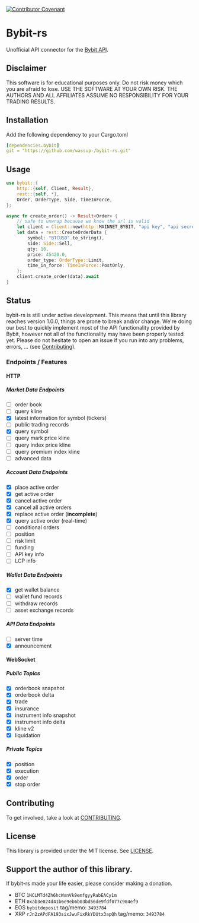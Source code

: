 [![Contributor Covenant](https://img.shields.io/badge/Contributor%20Covenant-2.1-4baaaa.svg)](CODE_OF_CONDUCT.md)

# Bybit-rs

Unofficial API connector for the [Bybit API](https://bybit-exchange.github.io/docs/inverse).

## Disclaimer

This software is for educational purposes only. Do not risk money which you are afraid to lose.
USE THE SOFTWARE AT YOUR OWN RISK. THE AUTHORS AND ALL AFFILIATES ASSUME NO RESPONSIBILITY FOR YOUR TRADING RESULTS.

## Installation

Add the following dependency to your Cargo.toml
```yaml
[dependencies.bybit]
git = "https://github.com/wassup-/bybit-rs.git"
```

## Usage

```rs
use bybit::{
    http::{self, Client, Result},
    rest::{self, *},
    Order, OrderType, Side, TimeInForce,
};

async fn create_order() -> Result<Order> {
    // safe to unwrap because we know the url is valid
    let client = Client::new(http::MAINNET_BYBIT, "api key", "api secret").unwrap();
    let data = rest::CreateOrderData {
        symbol: "BTCUSD".to_string(),
        side: Side::Sell,
        qty: 10,
        price: 45420.0,
        order_type: OrderType::Limit,
        time_in_force: TimeInForce::PostOnly,
    };
    client.create_order(data).await
}
```

## Status

bybit-rs is still under active development. This means that until this library reaches version 1.0.0, things are prone to break and/or change.
We're doing our best to quickly implement most of the API functionality provided by Bybit, however not all of the functionality may have been properly tested yet.
Please do not hesitate to open an issue if you run into any problems, errors, ... (see [Contributing](#contributing)).

### Endpoints / Features

#### HTTP

##### Market Data Endpoints
- [ ] order book
- [ ] query kline
- [x] latest information for symbol (tickers)
- [ ] public trading records
- [x] query symbol
- [ ] query mark price kline
- [ ] query index price kline
- [ ] query premium index kline
- [ ] advanced data

##### Account Data Endpoints
- [x] place active order
- [x] get active order
- [x] cancel active order
- [x] cancel all active orders
- [x] replace active order (**incomplete**)
- [x] query active order (real-time)
- [ ] conditional orders
- [ ] position
- [ ] risk limit
- [ ] funding
- [ ] API key info
- [ ] LCP info

##### Wallet Data Endpoints
- [x] get wallet balance
- [ ] wallet fund records
- [ ] withdraw records
- [ ] asset exchange records

##### API Data Endpoints
- [ ] server time
- [x] announcement

#### WebSocket

##### Public Topics
- [x] orderbook snapshot
- [x] orderbook delta
- [x] trade
- [x] insurance
- [x] instrument info snapshot
- [x] instrument info delta
- [x] kline v2
- [x] liquidation

##### Private Topics
- [x] position
- [x] execution
- [x] order
- [x] stop order

## Contributing

To get involved, take a look at [CONTRIBUTING](CONTRIBUTING.md).

## License

This library is provided under the MIT license. See [LICENSE](LICENSE).

## Support the author of this library.

If bybit-rs made your life easier, please consider making a donation.

- BTC `1NCLMTd4Zh6hcWxnVk9emfgyyRabEACy1m`
- ETH `0xab3e024d41b6e9eb6b03bd56de9fdf077c904ef9`
- EOS `bybitdeposit` tag/memo: `3493784`
- XRP `rJn2zAPdFA193sixJwuFixRkYDUtx3apQh` tag/memo: `3493784`
